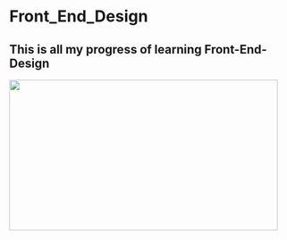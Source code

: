 # Front_End_Design
## This is all my progress of learning Front-End-Design
<img src="https://media.giphy.com/media/KDspjK5MT9xhqyycfR/giphy.gif" width="480" height="270"/>